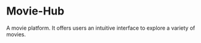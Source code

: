 # Movie-Hub
A movie platform. It offers users an intuitive interface to explore a variety of movies.
